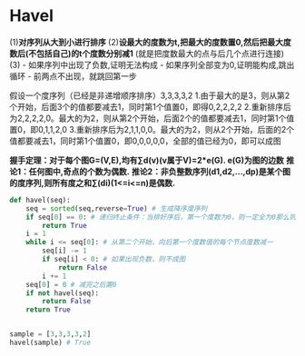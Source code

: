 ﻿# Havel

(1)**对序列从大到小进行排序**
(2)**设最大的度数为t,把最大的度数置0,然后把最大度数后(不包括自己)的t个度数分别减1**
(就是把度数最大的点与后几个点进行连接)
(3) 
    - 如果序列中出现了负数,证明无法构成
        - 如果序列全部变为0,证明能构成,跳出循环
        - 前两点不出现，就跳回第一步

假设一个度序列（已经是非递增顺序排序）3,3,3,3,2
1.由于最大的是3，则从第2个开始，后面3个的值都要减去1，同时第1个值置0，即得0,2,2,2,2
2.重新排序后为2,2,2,2,0。最大的为2，则从第2个开始，后面2个的值都要减去1，同时第1个值置0，即0,1,1,2,0
3.重新排序后为2,1,1,0,0。最大的为2，则从2个开始，后面的2个值都要减去1，同时第1个值置0，即0,0,0,0,0，全部的值已经为0，即可以成图

**握手定理：对于每个图G=(V,E),均有∑d(v)(v属于V)=2*e(G).    e(G)为图的边数**
**推论1：任何图中,奇点的个数为偶数.**
**推论2：非负整数序列(d1,d2,...,dp)是某个图的度序列,则所有度之和∑(di)(1<=i<=n)是偶数.**


```python
def havel(seq):
    seq = sorted(seq,reverse=True) # 生成降序度序列
    if seq[0] == 0: # 递归终止条件：当排好序后，第一个度数为0，则一定全为0那么则可以在生成一个图
        return True
    i = 1
    while i <= seq[0]: # 从第二个开始，向后第一个度数值的每个节点度数减一
        seq[i] -= 1
        if seq[i] < 0: # 如果出现负数，则不成图
            return False
        i += 1
    seq[0] = 0 # 减完之后置0
    if not havel(seq):
        return False
    return True


sample = [3,3,3,3,2]
havel(sample) # True
```
